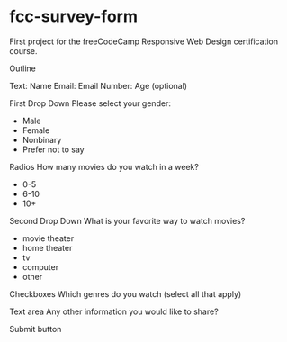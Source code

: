 # fcc-survey-form

First project for the freeCodeCamp Responsive Web Design certification course.


Outline

Text: Name
Email: Email
Number: Age (optional)

First Drop Down
Please select your gender:
- Male
- Female
- Nonbinary
- Prefer not to say

Radios
How many movies do you watch in a week?
- 0-5
- 6-10
- 10+

Second Drop Down
What is your favorite way to watch movies?
- movie theater
- home theater
- tv
- computer
- other

Checkboxes
Which genres do you watch (select all that apply)

Text area
Any other information you would like to share?

Submit button